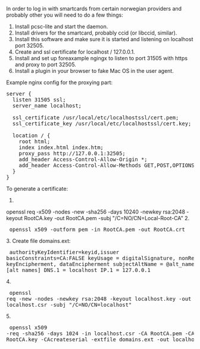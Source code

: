 In order to log in with smartcards from certain norwegian providers and probably other you will need to do a few things:
1. Install pcsc-lite and start the daemon.
2. Install drivers for the smartcard, probably ccid (or libccid, similar).
3. Install this software and make sure it is started and listening on localhost port 32505.
4. Create and ssl certificate for localhost / 127.0.0.1.
5. Install and set up foreaxample ngingx to listen to port 31505 with https and proxy to port 32505.
6. Install a plugin in your browser to fake Mac OS in the user agent.

Example nginx config for the proxying part:
<pre>
server {
  listen 31505 ssl;
  server_name localhost;

  ssl_certificate /usr/local/etc/localhostssl/cert.pem;
  ssl_certificate_key /usr/local/etc/localhostssl/cert.key;

  location / {
    root html;
    index index.html index.htm;
    proxy_pass http://127.0.0.1:32505;
    add_header Access-Control-Allow-Origin *;
    add_header Access-Control-Allow-Methods GET,POST,OPTIONS;
  }
}
</pre>

To generate a certificate:
1. <pre>
openssl req -x509 -nodes -new -sha256 -days 10240 -newkey rsa:2048 -keyout RootCA.key -out RootCA.pem -subj "/C=NO/CN=Local-Root-CA"
</pre>
2. <pre>
openssl x509 -outform pem -in RootCA.pem -out RootCA.crt
</pre>
3.  Create file domains.ext: <pre>
authorityKeyIdentifier=keyid,issuer
basicConstraints=CA:FALSE
keyUsage = digitalSignature, nonRepudiation, keyEncipherment, dataEncipherment
subjectAltName = @alt_names
[alt_names]
DNS.1 = localhost
IP.1 = 127.0.0.1
</pre>
4. <pre>
openssl req -new -nodes -newkey rsa:2048 -keyout localhost.key -out localhost.csr -subj "/C=NO/CN=localhost"
</pre>
5. <pre>
openssl x509 -req -sha256 -days 1024 -in localhost.csr -CA RootCA.pem -CAkey RootCA.key -CAcreateserial -extfile domains.ext -out localhost.crt
</pre>
